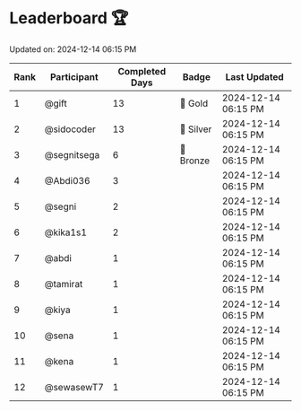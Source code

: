 # Leaderboard 🏆

Updated on: 2024-12-14 06:15 PM

| Rank | Participant       | Completed Days | Badge      | Last Updated         |
|------|-------------------|----------------|------------|----------------------|
| 1    | @gift             | 13             | 🏅 Gold     | 2024-12-14 06:15 PM |
| 2    | @sidocoder        | 13             | 🥈 Silver   | 2024-12-14 06:15 PM |
| 3    | @segnitsega       | 6              | 🥉 Bronze   | 2024-12-14 06:15 PM |
| 4    | @Abdi036          | 3              |            | 2024-12-14 06:15 PM |
| 5    | @segni            | 2              |            | 2024-12-14 06:15 PM |
| 6    | @kika1s1          | 2              |            | 2024-12-14 06:15 PM |
| 7    | @abdi             | 1              |            | 2024-12-14 06:15 PM |
| 8    | @tamirat          | 1              |            | 2024-12-14 06:15 PM |
| 9    | @kiya             | 1              |            | 2024-12-14 06:15 PM |
| 10   | @sena             | 1              |            | 2024-12-14 06:15 PM |
| 11   | @kena             | 1              |            | 2024-12-14 06:15 PM |
| 12   | @sewasewT7        | 1              |            | 2024-12-14 06:15 PM |
